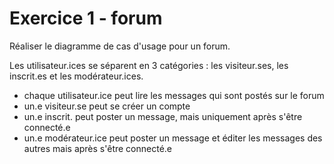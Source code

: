 # Exercice 1 - forum

Réaliser le diagramme de cas d'usage pour un forum.

Les utilisateur.ices se séparent en 3 catégories : les visiteur.ses, les inscrit.es et les modérateur.ices.

- chaque utilisateur.ice peut lire les messages qui sont postés sur le forum
- un.e visiteur.se peut se créer un compte
- un.e inscrit. peut poster un message, mais uniquement après s'être connecté.e
- un.e modérateur.ice peut poster un message et éditer les messages des autres mais après s'être connecté.e
